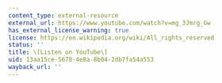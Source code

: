 ```yaml
---
content_type: external-resource
external_url: https://www.youtube.com/watch?v=mg_3Jmrg_Gw
has_external_license_warning: true
license: https://en.wikipedia.org/wiki/All_rights_reserved
status: ''
title: \[Listen on YouTube\]
uid: 13aa15ce-5678-4e8a-8b04-2db7fa54a553
wayback_url: ''
---
```

